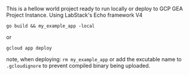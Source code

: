 This is a hellow world project ready to run locally or deploy to GCP GEA Project Instance.
Using LabStack's Echo framework V4

```
go build && my_example_app -local
```

or

```
gcloud app deploy
```

note, when deploying:  `rm my_example_app` or add the excutable name to `.gcloudignore` to prevent compiled binary being uploaded.
